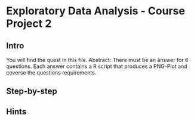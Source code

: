# Exploratory Data Analysis - Course Project 2
## Intro
You will find the quest in this file. 
Abstract: There must be an answer for 6 questions. Each answer contains a R script that produces a PNG-Plot and coverse the questions requirements.

## Step-by-step


## Hints
